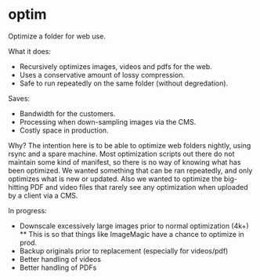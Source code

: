 # optim
Optimize a folder for web use.

What it does:
* Recursively optimizes images, videos and pdfs for the web.
* Uses a conservative amount of lossy compression.
* Safe to run repeatedly on the same folder (without degredation).

Saves:
* Bandwidth for the customers.
* Processing when down-sampling images via the CMS.
* Costly space in production.

Why?
The intention here is to be able to optimize web folders nightly, using rsync
and a spare machine. Most optimization scripts out there do not maintain some
kind of manifest, so there is no way of knowing what has been optimized. We 
wanted something that can be ran repeatedly, and only optimizes what is new
or updated. Also we wanted to optimize the big-hitting PDF and video files that
rarely see any optimization when uploaded by a client via a CMS.

In progress:
* Downscale excessively large images prior to normal optimization (4k+)
** This is so that things like ImageMagic have a chance to optimize in prod.
* Backup originals prior to replacement (especially for videos/pdf)
* Better handling of videos
* Better handling of PDFs
